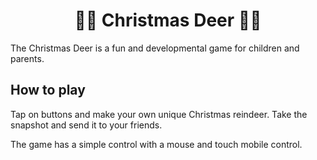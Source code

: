 <h1 align="center"> 🎄🦌 Christmas Deer 🦌🎄</h1>
The Christmas Deer is a fun and developmental game for children and parents.

## How to play

Tap on buttons and make your own unique Christmas reindeer.
Take the snapshot and send it to your friends.

The game has a simple control with a mouse and touch mobile control.

